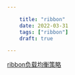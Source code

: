 ```yaml
---

    title: "ribbon"
    date: 2022-03-31
    tags: ["ribbon"]
    draft: true

---
```


[ribbon负载均衡策略](https://www.cnblogs.com/mingforyou/p/15501867.html#:~:text=ribbon有7种负载均衡策略可供选择：,1、随机策略——RandomRule%202、轮询策略——RoundRobinRule)